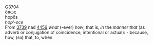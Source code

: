 G3704  
ὅπως  
hopōs  
*hop‘-oce*  
From [3739](g3739) nad [4459](g4459) *what* (-ever) *how*, that is, *in*
the *manner* *that* (as adverb or conjugation of coincidence,
intentional or actual): - because, how, (so) that, to, when.  
